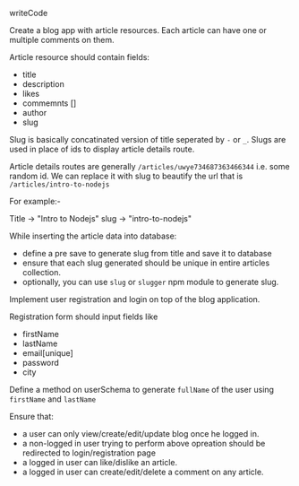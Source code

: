 writeCode

Create  a blog app with article resources. Each article can have one or multiple comments on them.

Article resource should contain fields:

- title
- description
- likes
- commemnts []
- author
- slug

Slug is basically concatinated version of title seperated by `-` or `_`. Slugs are used in place of ids to display article details route.

Article details routes are generally `/articles/uwye734687363466344` i.e. some random id. We can replace it with slug to beautify the url that is `/articles/intro-to-nodejs`

For example:-

Title -> "Intro to Nodejs"
slug -> "intro-to-nodejs"

While inserting the article data into database:

- define a pre save to generate slug from title and save it to database
- ensure that each slug generated should be unique in entire articles collection.
- optionally, you can use `slug` or `slugger` npm module to generate slug.

Implement user registration and login on top of the blog application.

Registration form should input fields like

- firstName
- lastName
- email[unique]
- password
- city

Define a method on userSchema to generate `fullName` of the user using `firstName` and `lastName`

Ensure that:

- a user can only view/create/edit/update blog once he logged in.
- a non-logged in user trying to perform above opreation should be redirected to login/registration page
- a logged in user can like/dislike an article.
- a logged in user can create/edit/delete a comment on any article.
